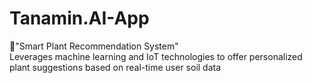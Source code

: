# Tanamin.AI-App
🌱"Smart Plant Recommendation System"<br>
Leverages machine learning and IoT technologies to offer personalized plant suggestions based on real-time user soil data
